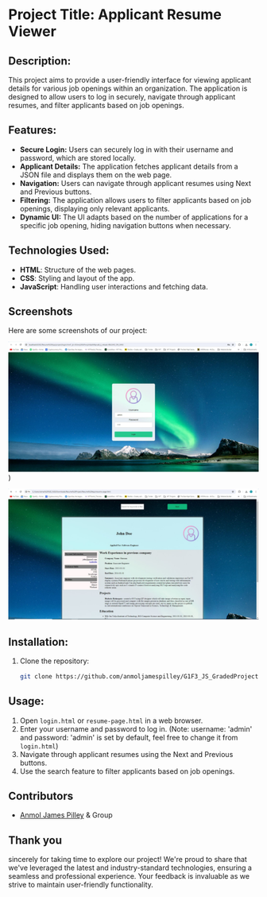 # Project Title: Applicant Resume Viewer

## Description:
This project aims to provide a user-friendly interface for viewing applicant details for various job openings within an organization. The application is designed to allow users to log in securely, navigate through applicant resumes, and filter applicants based on job openings.

## Features:
- **Secure Login:** Users can securely log in with their username and password, which are stored locally.
- **Applicant Details:** The application fetches applicant details from a JSON file and displays them on the web page.
- **Navigation:** Users can navigate through applicant resumes using Next and Previous buttons.
- **Filtering:** The application allows users to filter applicants based on job openings, displaying only relevant applicants.
- **Dynamic UI:** The UI adapts based on the number of applications for a specific job opening, hiding navigation buttons when necessary.

## Technologies Used:
- **HTML**: Structure of the web pages.
- **CSS**: Styling and layout of the app.
- **JavaScript**: Handling user interactions and fetching data.

## Screenshots
Here are some screenshots of our project:

![Login Page](https://github.com/anmoljamespilley/G1F3_JS_GradedProject2/blob/main/Screenshots/Login.JPG))

![Resume Viewer](https://github.com/anmoljamespilley/G1F3_JS_GradedProject2/blob/main/Screenshots/Resume%20Viewer.JPG)

## Installation:
1. Clone the repository:
   ```bash
   git clone https://github.com/anmoljamespilley/G1F3_JS_GradedProject2.git
   
## Usage:
1. Open `login.html` or `resume-page.html` in a web browser.
2. Enter your username and password to log in. (Note: username: 'admin' and password: 'admin' is set by default, feel free to change it from `login.html`)
3. Navigate through applicant resumes using the Next and Previous buttons.
4. Use the search feature to filter applicants based on job openings.

## Contributors
- [Anmol James Pilley](https://github.com/anmoljamespilley) & Group

## Thank you
sincerely for taking time to explore our project! We're proud to share that we've leveraged the latest and industry-standard technologies, ensuring a seamless and professional experience. Your feedback is invaluable as we strive to maintain user-friendly functionality.
